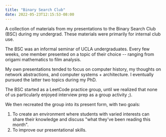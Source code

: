```yaml
---
title: "Binary Search Club"
date: 2022-05-23T12:15:53-08:00
---
```


A collection of materials from my presentations to the Binary Search Club
(BSC) during my undergrad. These materials were primarily for internal club use.

The BSC was an informal seminar of UCLA undergraduates. 
Every few weeks, one member presented on a topic of their choice -- ranging
from origami mathematics to film analysis. 

My own presentations tended to focus on computer history, my thoughts on
network abstractions, and computer systems + architecture. 
I eventually pursued the latter two topics during my PhD. 

The BSC started as a LeetCode practice group, until we realized that none of us
particularly enjoyed interview prep as a group activity ;). 

We then recreated the group into its present form, with two goals: 

1. To create an environment where students with varied interests can share
   their knowledge and discuss "what they've been reading this month". 
2. To improve our presentational skills. 
